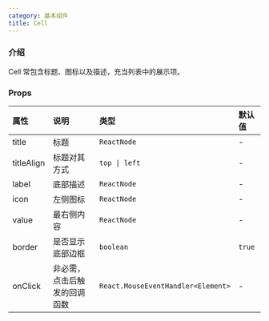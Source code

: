 ```yaml
---
category: 基本组件
title: Cell
---
```


### 介绍

Cell 常包含标题、图标以及描述，充当列表中的展示项。

### Props

| 属性 | 说明 | 类型 | 默认值 |
| :-  | :- | :- | :- |
| title | 标题 | `ReactNode` | - |
| titleAlign | 标题对其方式 | `top \| left` | - |
| label | 底部描述 | `ReactNode` | - |
| icon | 左侧图标 | `ReactNode` | - |
| value | 最右侧内容 | `ReactNode` | - |
| border | 是否显示底部边框 | `boolean` | `true` |
| onClick |	非必需，点击后触发的回调函数 | `React.MouseEventHandler<Element>` | - |
